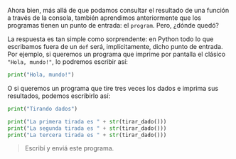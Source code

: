 Ahora bien, más allá de que podamos consultar el resultado de una función a través de la consola, también aprendimos anteriormente que los programas tienen un punto de entrada: el `program`. Pero, ¿dónde quedó?

La respuesta es tan simple como sorprendente: en Python todo lo que escribamos fuera de un `def` será, implícitamente, dicho punto de entrada. Por ejemplo, si queremos un programa que imprime por pantalla el clásico `"Hola, mundo!"`, lo podremos escribir así:

```python
print("Hola, mundo!")
```

O si queremos un programa que tire tres veces los dados e imprima sus resultados, podemos escribirlo así:

```python
print("Tirando dados")

print("La primera tirada es " + str(tirar_dado()))
print("La segunda tirada es " + str(tirar_dado()))
print("La tercera tirada es " + str(tirar_dado()))
```

> Escribí y enviá este programa.


